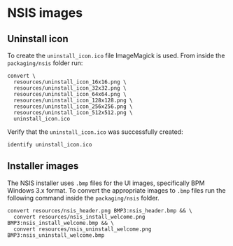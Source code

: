# NSIS images

## Uninstall icon

To create the `uninstall_icon.ico` file ImageMagick is used. From inside the `packaging/nsis` folder run:

```shell
convert \
  resources/uninstall_icon_16x16.png \
  resources/uninstall_icon_32x32.png \
  resources/uninstall_icon_64x64.png \
  resources/uninstall_icon_128x128.png \
  resources/uninstall_icon_256x256.png \
  resources/uninstall_icon_512x512.png \
  uninstall_icon.ico
```

Verify that the `uninstall_icon.ico` was successfully created:

```shell
identify uninstall_icon.ico
```

## Installer images

The NSIS installer uses `.bmp` files for the UI images, specifically BPM Windows 3.x format. To convert the appropriate
images to `.bmp` files run the following command inside the `packaging/nsis` folder.

```shell
convert resources/nsis_header.png BMP3:nsis_header.bmp && \
  convert resources/nsis_install_welcome.png BMP3:nsis_install_welcome.bmp && \
  convert resources/nsis_uninstall_welcome.png BMP3:nsis_uninstall_welcome.bmp
```
